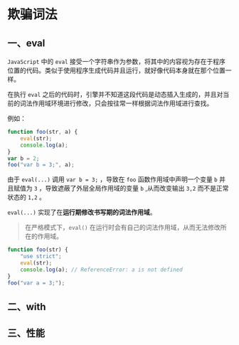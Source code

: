 # 欺骗词法

## 一、eval

`JavaScript` 中的 `eval` 接受一个字符串作为参数，将其中的内容视为存在于程序位置的代码。类似于使用程序生成代码并且运行，就好像代码本身就在那个位置一样。

在执行 `eval` 之后的代码时，引擎并不知道这段代码是动态插入生成的，并且对当前的词法作用域环境进行修改，只会按往常一样根据词法作用域进行查找。

例如：

```js
function foo(str, a) {
	eval(str);
	console.log(a);
}
var b = 2;
foo("var b = 3;", a);
```

由于 `eval(...)` 调用 `var b = 3;` ，导致在 `foo` 函数作用域中声明一个变量 `b` 并且赋值为 `3` ，导致遮蔽了外层全局作用域的变量 `b` ,从而改变输出 `3,2` 而不是正常状态的 `1,2` 。

`eval(...)` 实现了在**运行期修改书写期的词法作用域**。

> 在严格模式下，`eval()` 在运行时会有自己的词法作用域，从而无法修改所在的作用域。

```js
function foo(str) {
	"use strict";
	eval(str);
	console.log(a); // ReferenceError: a is not defined
}
foo("var a = 3;");
```

## 二、with

## 三、性能
